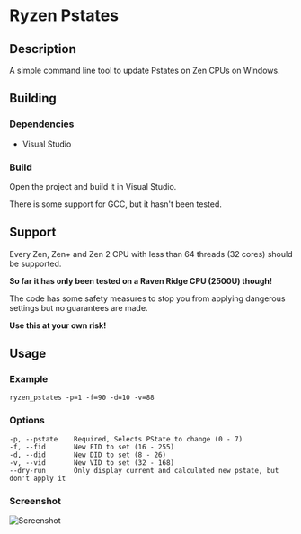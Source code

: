 # Ryzen Pstates

## Description
A simple command line tool to update Pstates on Zen CPUs on Windows.


## Building

### Dependencies
* Visual Studio

### Build
Open the project and build it in Visual Studio.

There is some support for GCC, but it hasn't been tested.

## Support
Every Zen, Zen+ and Zen 2 CPU with less than 64 threads (32 cores) should be supported.

**So far it has only been tested on a Raven Ridge CPU (2500U) though!**

The code has some safety measures to stop you from applying dangerous settings but no guarantees are made.

**Use this at your own risk!**

## Usage

### Example
`ryzen_pstates -p=1 -f=90 -d=10 -v=88`

### Options
```
-p, --pstate    Required, Selects PState to change (0 - 7)
-f, --fid       New FID to set (16 - 255)
-d, --did       New DID to set (8 - 26)
-v, --vid       New VID to set (32 - 168)
--dry-run       Only display current and calculated new pstate, but don't apply it
```

### Screenshot
![Screenshot](https://i.imgur.com/CGmRdx5.png)
